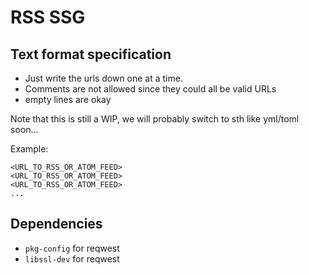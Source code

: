 # RSS SSG

## Text format specification
- Just write the urls down one at a time.
- Comments are not allowed since they could all be valid URLs
- empty lines are okay

Note that this is still a WIP, we will probably switch to sth like yml/toml soon...

Example: 
```
<URL_TO_RSS_OR_ATOM_FEED>
<URL_TO_RSS_OR_ATOM_FEED>
<URL_TO_RSS_OR_ATOM_FEED>
...
```

## Dependencies
- `pkg-config` for reqwest
- `libssl-dev` for reqwest
